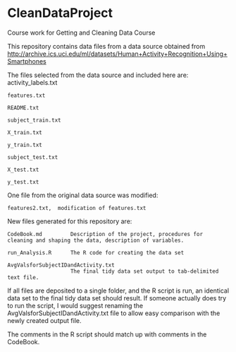 # CleanDataProject
Course work for Getting and Cleaning Data Course

This repository contains data files from a data source obtained from 
http://archive.ics.uci.edu/ml/datasets/Human+Activity+Recognition+Using+Smartphones 

The files selected from the data source and included here are:
    activity_labels.txt

    features.txt

    README.txt

    subject_train.txt

    X_train.txt

    y_train.txt

    subject_test.txt

    X_test.txt

    y_test.txt

One file from the original data source was modified:

    features2.txt,	modification of features.txt

New files generated for this repository are:

    CodeBook.md         Description of the project, procedures for cleaning and shaping the data, description of variables.

    run_Analysis.R      The R code for creating the data set

    AvgValsforSubjectIDandActivity.txt	
                        The final tidy data set output to tab-delimited text file.

If all files are deposited to a single folder, and the R script is run, an identical data set to the final tidy data set should result.
If someone actually does try to run the script, I would suggest renaming the AvgValsforSubjectIDandActivity.txt file to allow easy comparison with the newly created output file.

The comments in the R script should match up with comments in the CodeBook.